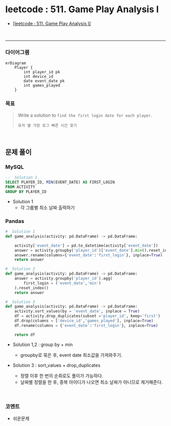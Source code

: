 # leetcode : 511. Game Play Analysis I
* [[leetcode : 511. Game Play Analysis I]](https://leetcode.com/problems/game-play-analysis-i/description/)
<br>

---

### **다이어그램**
```mermaid
erDiagram
    Player {
        int player_id pk
        int device_id
        date event_date pk
        int games_played
    }

```

### **목표**
> Write a solution to `find the first login date for each player.`
> 
> `유저 별 가장 로그 빠른 시간 찾기`
<br>

## 문제 풀이

### **MySQL**
```SQL
--  Solution 1
SELECT PLAYER_ID, MIN(EVENT_DATE) AS FIRST_LOGIN
FROM ACTIVITY
GROUP BY PLAYER_ID
```

* Solution 1
  * 각 그룹별 최소 날짜 출력하기
  
### **Pandas**
```python
#  Solution 1
def game_analysis(activity: pd.DataFrame) -> pd.DataFrame:

    activity['event_date'] = pd.to_datetime(activity['event_date'])
    answer = activity.groupby('player_id')['event_date'].min().reset_index()
    answer.rename(columns={'event_date':'first_login'}, inplace=True)
    return answer

#  Solution 2
def game_analysis(activity: pd.DataFrame) -> pd.DataFrame:
    answer = activity.groupby('player_id').agg(
        first_login = ('event_date','min')
    ).reset_index()
    return answer

#  Solution 3
def game_analysis(activity: pd.DataFrame) -> pd.DataFrame:
    activity.sort_values(by = 'event_date', inplace = True)
    df = activity.drop_duplicates(subset ='player_id', keep='first')
    df.drop(columns = ['device_id','games_played'], inplace=True)
    df.rename(columns = {'event_date':'first_login'}, inplace=True)

    return df
```
* Solution 1,2 : group by + min
  * groupby로 묶은 후, event date 최소값을 가져와주기.

* Solution 3 : sort_values + drop_duplicates
  * 정렬 이후 한 번의 순회로도 풀이가 가능하다.
  * 날짜별 정렬을 한 후, 중복 아이디가 나오면 최소 날짜가 아니므로 제거해준다.

<br>

### **코멘트**

* 쉬운문제
